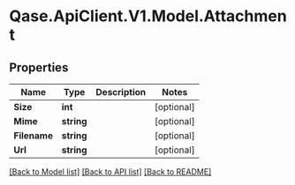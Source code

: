 # Qase.ApiClient.V1.Model.Attachment

## Properties

Name | Type | Description | Notes
------------ | ------------- | ------------- | -------------
**Size** | **int** |  | [optional] 
**Mime** | **string** |  | [optional] 
**Filename** | **string** |  | [optional] 
**Url** | **string** |  | [optional] 

[[Back to Model list]](../../README.md#documentation-for-models) [[Back to API list]](../../README.md#documentation-for-api-endpoints) [[Back to README]](../../README.md)

